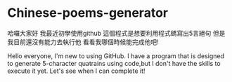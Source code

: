 # Chinese-poems-generator
哈囉大家好  我最近初學使用github
這個程式是想要利用程式碼寫出5言絕句
但是我目前還沒有能力去執行他
看看我哪個時候能完成他吧!

Hello everyone, 
I'm new to using GitHub. 
I have a program that is designed to generate 5-character quatrains using code,but I don't have the skills to execute it yet. 
Let's see when I can complete it! 
